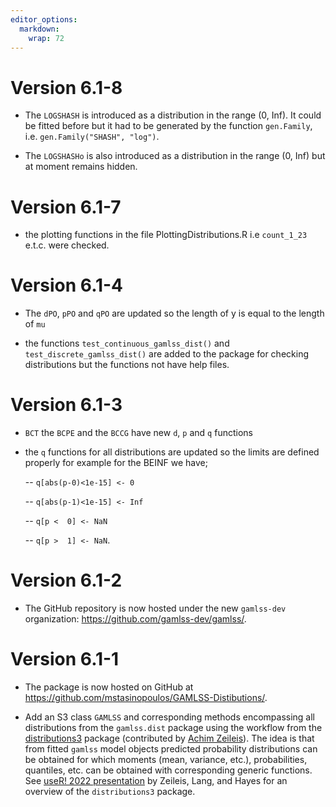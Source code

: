 ```yaml
---
editor_options: 
  markdown: 
    wrap: 72
---
```




# Version 6.1-8

-   The `LOGSHASH` is introduced as a distribution in the range (0, Inf).  It could be fitted before but it had to be  generated  by the function `gen.Family`, i.e. `gen.Family("SHASH", "log")`.

-   The `LOGSHASHo` is also introduced as a distribution in the range (0, Inf) but at moment remains hidden. 


# Version 6.1-7

-   the plotting functions in the file PlottingDistributions.R i.e
    `count_1_23` e.t.c. were checked.

# Version 6.1-4

-   The `dPO`, `pPO` and `qPO` are updated so the length of y is equal
    to the length of `mu`

-   the functions `test_continuous_gamlss_dist()` and
    `test_discrete_gamlss_dist()` are added to the package for checking
    distributions but the functions not have help files.

# Version 6.1-3

-   `BCT` the `BCPE` and the `BCCG` have new `d`, `p` and `q` functions

-   the `q` functions for all distributions are updated so the limits
    are defined properly for example for the BEINF we have;

    -- `q[abs(p-0)<1e-15] <- 0`

    -- `q[abs(p-1)<1e-15] <- Inf`

    -- `q[p <  0] <- NaN`

    -- `q[p >  1] <- NaN`.

# Version 6.1-2

-   The GitHub repository is now hosted under the new `gamlss-dev`
    organization: <https://github.com/gamlss-dev/gamlss/>.

# Version 6.1-1

-   The package is now hosted on GitHub at
    <https://github.com/mstasinopoulos/GAMLSS-Distibutions/>.

-   Add an S3 class `GAMLSS` and corresponding methods encompassing all
    distributions from the `gamlss.dist` package using the workflow from
    the
    [distributions3](https://CRAN.R-project.org/package=distributions3)
    package (contributed by [Achim Zeileis](https://www.zeileis.org/)).
    The idea is that from fitted `gamlss` model objects predicted
    probability distributions can be obtained for which moments (mean,
    variance, etc.), probabilities, quantiles, etc. can be obtained with
    corresponding generic functions. See [useR! 2022
    presentation](https://www.zeileis.org/news/user2022/) by Zeileis,
    Lang, and Hayes for an overview of the `distributions3` package.
